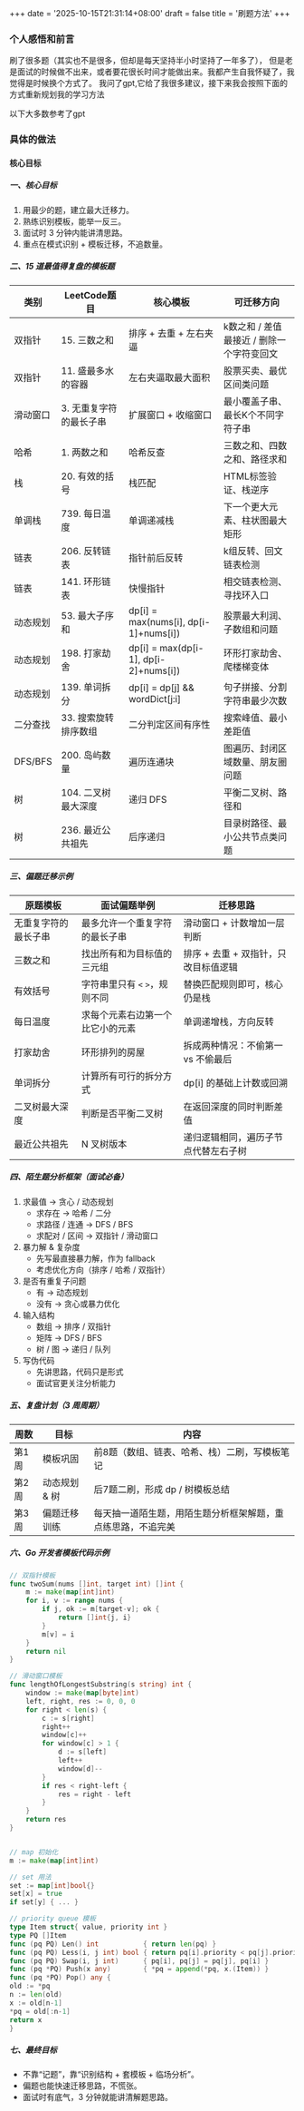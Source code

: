 +++
date = '2025-10-15T21:31:14+08:00'
draft = false
title = '刷题方法'
+++
### 个人感悟和前言
刷了很多题（其实也不是很多，但却是每天坚持半小时坚持了一年多了），
但是老是面试的时候做不出来，或者要花很长时间才能做出来。我都产生自我怀疑了，我觉得是时候换个方式了。
我问了gpt,它给了我很多建议，接下来我会按照下面的方式重新规划我的学习方法

以下大多数参考了gpt
### 具体的做法
#### 核心目标
##### 一、核心目标
1. 用最少的题，建立最大迁移力。 
2. 熟练识别模板，能举一反三。
3. 面试时 3 分钟内能讲清思路。 
4. 重点在模式识别 + 模板迁移，不追数量。
##### 二、15 道最值得复盘的模板题
| 类别      | LeetCode题目    | 核心模板                                  | 可迁移方向                    |
|---------|---------------|---------------------------------------|--------------------------|
| 双指针     | 15. 三数之和      | 排序 + 去重 + 左右夹逼                        | k数之和 / 差值最接近 / 删除一个字符变回文 |
| 双指针     | 11. 盛最多水的容器   | 左右夹逼取最大面积                             | 股票买卖、最优区间类问题             |
| 滑动窗口    | 3. 无重复字符的最长子串 | 扩展窗口 + 收缩窗口                           | 最小覆盖子串、最长K个不同字符子串        |
| 哈希      | 1. 两数之和       | 哈希反查                                  | 三数之和、四数之和、路径求和           |
| 栈       | 20. 有效的括号     | 栈匹配                                   | HTML标签验证、栈逆序             |
| 单调栈     | 739. 每日温度     | 单调递减栈                                 | 下一个更大元素、柱状图最大矩形          |
| 链表      | 206. 反转链表     | 指针前后反转                                | k组反转、回文链表检测              |
| 链表      | 141. 环形链表     | 快慢指针                                  | 相交链表检测、寻找环入口             |
| 动态规划    | 53. 最大子序和     | dp[i] = max(nums[i], dp[i-1]+nums[i]) | 股票最大利润、子数组和问题            |
| 动态规划    | 198. 打家劫舍     | dp[i] = max(dp[i-1], dp[i-2]+nums[i]) | 环形打家劫舍、爬楼梯变体             |
| 动态规划    | 139. 单词拆分     | dp[i] = dp[j] && wordDict[j:i]        | 句子拼接、分割字符串最少次数           |
| 二分查找    | 33. 搜索旋转排序数组  | 二分判定区间有序性                             | 搜索峰值、最小差距值               |
| DFS/BFS | 200. 岛屿数量     | 遍历连通块                                 | 图遍历、封闭区域数量、朋友圈问题         |
| 树       | 104. 二叉树最大深度  | 递归 DFS                                | 平衡二叉树、路径和                |
| 树       | 236. 最近公共祖先   | 后序递归                                  | 目录树路径、最小公共节点类问题          |
##### 三、偏题迁移示例
| 原题模板       | 面试偏题举例              | 迁移思路                  |
|------------|---------------------|-----------------------|
| 无重复字符的最长子串 | 最多允许一个重复字符的最长子串     | 滑动窗口 + 计数增加一层判断       |
| 三数之和       | 找出所有和为目标值的三元组       | 排序 + 去重 + 双指针，只改目标值逻辑 |
| 有效括号       | 字符串里只有 `<` `>`，规则不同 | 替换匹配规则即可，核心仍是栈        |
| 每日温度       | 求每个元素右边第一个比它小的元素    | 单调递增栈，方向反转            |
| 打家劫舍       | 环形排列的房屋             | 拆成两种情况：不偷第一 vs 不偷最后   |
| 单词拆分       | 计算所有可行的拆分方式         | dp[i] 的基础上计数或回溯       |
| 二叉树最大深度    | 判断是否平衡二叉树           | 在返回深度的同时判断差值          |
| 最近公共祖先     | N 叉树版本              | 递归逻辑相同，遍历子节点代替左右子树    |
##### 四、陌生题分析框架（面试必备）
1. 求最值 → 贪心 / 动态规划 
   * 求存在 → 哈希 / 二分
   * 求路径 / 连通 → DFS / BFS
   * 求配对 / 区间 → 双指针 / 滑动窗口
2. 暴力解 & 复杂度
   * 先写最直接暴力解，作为 fallback
   * 考虑优化方向（排序 / 哈希 / 双指针）
3. 是否有重复子问题
   * 有 → 动态规划
   * 没有 → 贪心或暴力优化
4. 输入结构
   * 数组 → 排序 / 双指针
   * 矩阵 → DFS / BFS
   * 树 / 图 → 递归 / 队列
5. 写伪代码
   * 先讲思路，代码只是形式
   * 面试官更关注分析能力
##### 五、复盘计划（3 周周期）
| 周数  | 目标       | 内容                             |
|-----|----------|--------------------------------|
| 第1周 | 模板巩固     | 前8题（数组、链表、哈希、栈）二刷，写模板笔记        |
| 第2周 | 动态规划 & 树 | 后7题二刷，形成 dp / 树模板总结            |
| 第3周 | 偏题迁移训练   | 每天抽一道陌生题，用陌生题分析框架解题，重点练思路，不追完美 |

##### 六、Go 开发者模板代码示例

```go
// 双指针模板
func twoSum(nums []int, target int) []int {
    m := make(map[int]int)
    for i, v := range nums {
        if j, ok := m[target-v]; ok {
            return []int{j, i}
        }
        m[v] = i
    }
    return nil
}

// 滑动窗口模板
func lengthOfLongestSubstring(s string) int {
    window := make(map[byte]int)
    left, right, res := 0, 0, 0
    for right < len(s) {
        c := s[right]
        right++
        window[c]++
        for window[c] > 1 {
            d := s[left]
            left++
            window[d]--
        }
        if res < right-left {
            res = right - left
        }
    }
    return res
}


// map 初始化
m := make(map[int]int)

// set 用法
set := map[int]bool{}
set[x] = true
if set[y] { ... }

// priority queue 模板
type Item struct{ value, priority int }
type PQ []Item
func (pq PQ) Len() int           { return len(pq) }
func (pq PQ) Less(i, j int) bool { return pq[i].priority < pq[j].priority }
func (pq PQ) Swap(i, j int)      { pq[i], pq[j] = pq[j], pq[i] }
func (pq *PQ) Push(x any)        { *pq = append(*pq, x.(Item)) }
func (pq *PQ) Pop() any {
old := *pq
n := len(old)
x := old[n-1]
*pq = old[:n-1]
return x
}


```
##### 七、最终目标
* 不靠“记题”，靠“识别结构 + 套模板 + 临场分析”。
* 偏题也能快速迁移思路，不慌张。
* 面试时有底气，3 分钟就能讲清解题思路。